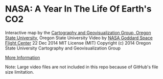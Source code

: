 NASA: A Year In The Life Of Earth's CO2
=======================================

Interactive map by the [Cartography and Geovisualization Group, Oregon State University](http://cartography.oregonstate.edu), Oregon State University 
Video by [NASA Goddard Space Flight Center](http://svs.gsfc.nasa.gov/goto?11719)
22 Dec 2014
MIT License (MIT) Copyright (c) 2014 Oregon State University Cartography and Geovisualization Group

[More Information](http://cartography.oregonstate.edu/ScaleAdaptiveWebMapProjections.html)

Note: Large video files are not included in this repo because of GitHub's file size limitation.